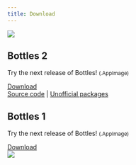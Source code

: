 ```yaml
---
title: Download
---
```


<section class="downloads">
  <!-- v2 -->
  <div class="container">
    <div class="image">
      <img class="animate__animated animate__fadeInUp" src="https://raw.githubusercontent.com/mirkobrombin/Bottles/master/screenshot-0.png" />
    </div>
    <div class="info">
      <h2 class="animate__animated animate__fadeInRight">Bottles 2</h2>
      <p>Try the next release of Bottles! <small>(.AppImage)</small></p>
      <a class="button" href="https://github.com/bottlesdevs/Bottles/releases/tag/continuous" title="Download Bottles (.AppImage)">Download</a>
      <div class="more-links">
        <a href="https://github.com/bottlesdevs/Bottles#build-with-meson-construction_worker">Source code</a> | 
        <a href="https://github.com/bottlesdevs/Bottles#unofficial-packages">Unofficial packages</a>
      </div>
    </div>
  </div>
  <!-- v1 -->
  <div class="container">
    <div class="info">
      <h2 class="animate__animated animate__fadeInRight">Bottles 1</h2>
      <p>Try the next release of Bottles! <small>(.AppImage)</small></p>
      <a class="button" href="https://github.com/bottlesdevs/Bottles/releases/tag/continuous-v1" title="Download Bottles v1 (.deb)">Download</a>
    </div>
    <div class="image">
      <img class="animate__animated animate__fadeInUp" src="https://raw.githubusercontent.com/bottlesdevs/Bottles/v1/data/screenshot-1.png" />
    </div>
  </div>
</section>
